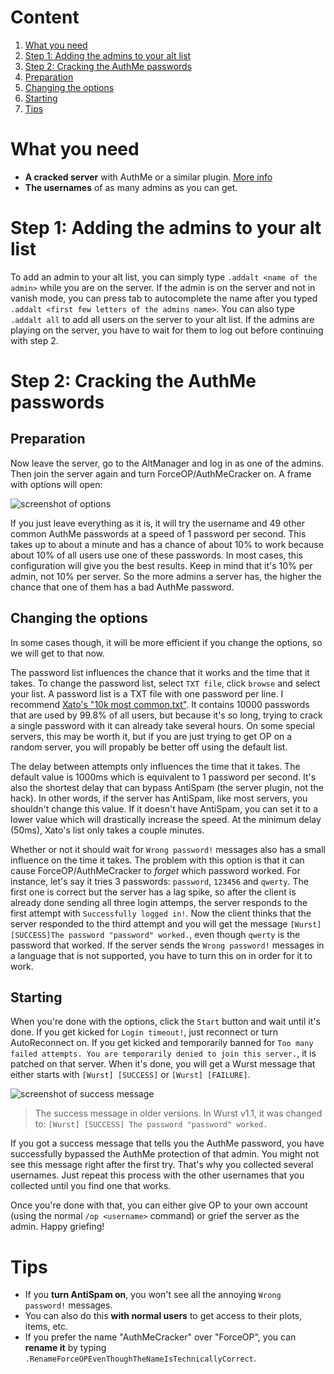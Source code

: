 # Content
1. [What you need](#what-you-need)
2. [Step 1: Adding the admins to your alt list](#step-1-adding-the-admins-to-your-alt-list)
3. [Step 2: Cracking the AuthMe passwords](#step-2-cracking-the-authme-passwords)
  1. [Preparation](#preparation)
  2. [Changing the options](#changing-the-options)
  3. [Starting](#starting)
4. [Tips](#tips)

# What you need
- **A cracked server** with AuthMe or a similar plugin. [More info](http://www.planetminecraft.com/blog/offline-modecracked-servers---what-are-they/)
- **The usernames** of as many admins as you can get.

# Step 1: Adding the admins to your alt list
To add an admin to your alt list, you can simply type `.addalt <name of the admin>` while you are on the server. If the admin is on the server and not in vanish mode, you can press tab to autocomplete the name after you typed `.addalt <first few letters of the admins name>`. You can also type `.addalt all` to add all users on the server to your alt list. If the admins are playing on the server, you have to wait for them to log out before continuing with step 2.

# Step 2: Cracking the AuthMe passwords
## Preparation
Now leave the server, go to the AltManager and log in as one of the admins. Then join the server again and turn ForceOP/AuthMeCracker on. A frame with options will open:

![screenshot of options](https://cloud.githubusercontent.com/assets/10100202/6094241/6a6eb050-af22-11e4-994c-be442c0f9485.png)

If you just leave everything as it is, it will try the username and 49 other common AuthMe passwords at a speed of 1 password per second. This takes up to about a minute and has a chance of about 10% to work because about 10% of all users use one of these passwords. In most cases, this configuration will give you the best results.
Keep in mind that it's 10% per admin, not 10% per server. So the more admins a server has, the higher the chance that one of them has a bad AuthMe password.

## Changing the options
In some cases though, it will be more efficient if you change the options, so we will get to that now.

The password list influences the chance that it works and the time that it takes. To change the password list, select `TXT file`, click `browse` and select your list. A password list is a TXT file with one password per line. I recommend [Xato's "10k most common.txt"](https://xato.net/passwords/more-top-worst-passwords). It contains 10000 passwords that are used by 99.8% of all users, but because it's so long, trying to crack a single password with it can already take several hours. On some special servers, this may be worth it, but if you are just trying to get OP on a random server, you will propably be better off using the default list.

The delay between attempts only influences the time that it takes. The default value is 1000ms which is equivalent to 1 password per second. It's also the shortest delay that can bypass AntiSpam (the server plugin, not the hack). In other words, if the server has AntiSpam, like most servers, you shouldn't change this value. If it doesn't have AntiSpam, you can set it to a lower value which will drastically increase the speed. At the minimum delay (50ms), Xato's list only takes a couple minutes.

Whether or not it should wait for `Wrong password!` messages also has a small influence on the time it takes. The problem with this option is that it can cause ForceOP/AuthMeCracker to *forget* which password worked. For instance, let's say it tries 3 passwords: `password`, `123456` and `qwerty`. The first one is correct but the server has a lag spike, so after the client is already done sending all three login attemps, the server responds to the first attempt with `Successfully logged in!`. Now the client thinks that the server responded to the third attempt and you will get the message `[Wurst][SUCCESS]The password "password" worked.`, even though `qwerty` is the password that worked. If the server sends the `Wrong password!` messages in a language that is not supported, you have to turn this on in order for it to work.

## Starting
When you're done with the options, click the `Start` button and wait until it's done. If you get kicked for `Login timeout!`, just reconnect or turn AutoReconnect on. If you get kicked and temporarily banned for `Too many failed attempts. You are temporarily denied to join this server.`, it is patched on that server. When it's done, you will get a Wurst message that either starts with `[Wurst] [SUCCESS]` or `[Wurst] [FAILURE]`.

![screenshot of success message](https://cloud.githubusercontent.com/assets/10100202/6094242/6db4c3c6-af22-11e4-8a91-5bec214d4743.png)
>The success message in older versions. In Wurst v1.1, it was changed to: `[Wurst] [SUCCESS] The password "password" worked.`

If you got a success message that tells you the AuthMe password, you have successfully bypassed the AuthMe protection of that admin. You might not see this message right after the first try. That's why you collected several usernames. Just repeat this process with the other usernames that you collected until you find one that works.

Once you're done with that, you can either give OP to your own account (using the normal `/op <username>` command) or grief the server as the admin. Happy griefing!

# Tips
- If you **turn AntiSpam on**, you won't see all the annoying `Wrong password!` messages.
- You can also do this **with normal users** to get access to their plots, items, etc.
- If you prefer the name "AuthMeCracker" over "ForceOP", you can **rename it** by typing `.RenameForceOPEvenThoughTheNameIsTechnicallyCorrect`.